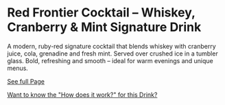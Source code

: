 # Red Frontier Cocktail – Whiskey, Cranberry & Mint Signature Drink

 A modern, ruby-red signature cocktail that blends whiskey with cranberry juice, cola, grenadine and fresh mint. Served over crushed ice in a tumbler glass. Bold, refreshing and smooth – ideal for warm evenings and unique menus.

[See full Page](https://thechillguy2.github.io/red-frontier/)

[Want to know the "How does it work?" for this Drink? ](https://medium.com/@hansmayerrp/red-frontier-9e4c84719f9b)
